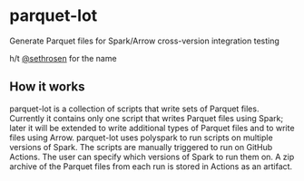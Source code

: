 # parquet-lot
Generate Parquet files for Spark/Arrow cross-version integration testing

h/t [@sethrosen](https://twitter.com/sethrosen/status/1354612746990604295) for the name

## How it works
parquet-lot is a collection of scripts that write sets of Parquet files. Currently it contains only one script that writes Parquet files using Spark; later it will be extended to write additional types of Parquet files and to write files using Arrow. parquet-lot uses polyspark to run scripts on multiple versions of Spark. The scripts are manually triggered to run on GitHub Actions. The user can specify which versions of Spark to run them on. A zip archive of the Parquet files from each run is stored in Actions as an artifact.
